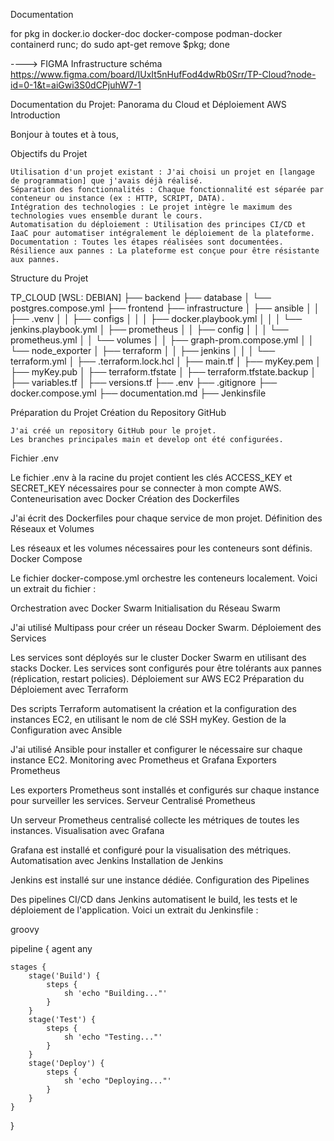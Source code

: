 Documentation

for pkg in docker.io docker-doc docker-compose podman-docker containerd runc; do sudo apt-get remove $pkg; done


----> FIGMA Infrastructure schéma
https://www.figma.com/board/IUxIt5nHufFod4dwRb0Srr/TP-Cloud?node-id=0-1&t=aiGwi3S0dCPjuhW7-1


Documentation du Projet: Panorama du Cloud et Déploiement AWS
Introduction

Bonjour à toutes et à tous,


Objectifs du Projet

    Utilisation d'un projet existant : J'ai choisi un projet en [langage de programmation] que j'avais déjà réalisé.
    Séparation des fonctionnalités : Chaque fonctionnalité est séparée par conteneur ou instance (ex : HTTP, SCRIPT, DATA).
    Intégration des technologies : Le projet intègre le maximum des technologies vues ensemble durant le cours.
    Automatisation du déploiement : Utilisation des principes CI/CD et IaaC pour automatiser intégralement le déploiement de la plateforme.
    Documentation : Toutes les étapes réalisées sont documentées.
    Résilience aux pannes : La plateforme est conçue pour être résistante aux pannes.

Structure du Projet



TP_CLOUD [WSL: DEBIAN]
├── backend
├── database
│   └── postgres.compose.yml
├── frontend
├── infrastructure
│   ├── ansible
│   │   ├── .venv
│   │   ├── configs
│   │   │   ├── docker.playbook.yml
│   │   │   └── jenkins.playbook.yml
│   ├── prometheus
│   │   ├── config
│   │   │   └── prometheus.yml
│   │   └── volumes
│   │       ├── graph-prom.compose.yml
│   │       └── node_exporter
│   ├── terraform
│   │   ├── jenkins
│   │   │   └── terraform.yml
│   ├── .terraform.lock.hcl
│   ├── main.tf
│   ├── myKey.pem
│   ├── myKey.pub
│   ├── terraform.tfstate
│   ├── terraform.tfstate.backup
│   ├── variables.tf
│   ├── versions.tf
├── .env
├── .gitignore
├── docker.compose.yml
├── documentation.md
├── Jenkinsfile

Préparation du Projet
Création du Repository GitHub

    J'ai créé un repository GitHub pour le projet.
    Les branches principales main et develop ont été configurées.

Fichier .env

Le fichier .env à la racine du projet contient les clés ACCESS_KEY et SECRET_KEY nécessaires pour se connecter à mon compte AWS.
Conteneurisation avec Docker
Création des Dockerfiles

J'ai écrit des Dockerfiles pour chaque service de mon projet.
Définition des Réseaux et Volumes

Les réseaux et les volumes nécessaires pour les conteneurs sont définis.
Docker Compose

Le fichier docker-compose.yml orchestre les conteneurs localement. Voici un extrait du fichier :


Orchestration avec Docker Swarm
Initialisation du Réseau Swarm

J'ai utilisé Multipass pour créer un réseau Docker Swarm.
Déploiement des Services

Les services sont déployés sur le cluster Docker Swarm en utilisant des stacks Docker. Les services sont configurés pour être tolérants aux pannes (réplication, restart policies).
Déploiement sur AWS EC2
Préparation du Déploiement avec Terraform

Des scripts Terraform automatisent la création et la configuration des instances EC2, en utilisant le nom de clé SSH myKey.
Gestion de la Configuration avec Ansible

J'ai utilisé Ansible pour installer et configurer le nécessaire sur chaque instance EC2.
Monitoring avec Prometheus et Grafana
Exporters Prometheus

Les exporters Prometheus sont installés et configurés sur chaque instance pour surveiller les services.
Serveur Centralisé Prometheus

Un serveur Prometheus centralisé collecte les métriques de toutes les instances.
Visualisation avec Grafana

Grafana est installé et configuré pour la visualisation des métriques.
Automatisation avec Jenkins
Installation de Jenkins

Jenkins est installé sur une instance dédiée.
Configuration des Pipelines

Des pipelines CI/CD dans Jenkins automatisent le build, les tests et le déploiement de l'application. Voici un extrait du Jenkinsfile :

groovy

pipeline {
    agent any

    stages {
        stage('Build') {
            steps {
                sh 'echo "Building..."'
            }
        }
        stage('Test') {
            steps {
                sh 'echo "Testing..."'
            }
        }
        stage('Deploy') {
            steps {
                sh 'echo "Deploying..."'
            }
        }
    }
}












































